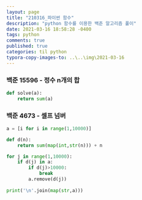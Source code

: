```yaml
---
layout: page
title: "210316_파이썬 함수"
description: "python 함수를 이용한 백준 알고리즘 풀이"
date: 2021-03-16 18:58:28 -0400
tags: python
comments: true
published: true
categories: til python
typora-copy-images-to: ..\..\img\2021-03-16
---
```


### 백준 15596 - 정수 n개의 합


```python
def solve(a):
    return sum(a)
```

### 백준 4673 - 셀프 넘버


```python
a = [i for i in range(1,10000)]

def d(n):
    return sum(map(int,str(n))) + n

for j in range(1,10000):
    if d(j) in a:
        if d(j)>10000:
            break
        a.remove(d(j))
    
print('\n'.join(map(str,a)))
```


